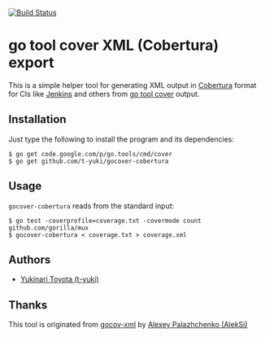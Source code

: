 [![Build Status](https://travis-ci.org/t-yuki/gocover-cobertura.svg?branch=master)](https://travis-ci.org/t-yuki/gocover-cobertura)

go tool cover XML (Cobertura) export
====================================

This is a simple helper tool for generating XML output in [Cobertura](http://cobertura.sourceforge.net/) format
for CIs like [Jenkins](https://wiki.jenkins-ci.org/display/JENKINS/Cobertura+Plugin) and others
from [go tool cover](https://code.google.com/p/go.tools/) output.

Installation
------------

Just type the following to install the program and its dependencies:

    $ go get code.google.com/p/go.tools/cmd/cover
    $ go get github.com/t-yuki/gocover-cobertura

Usage
-----

`gocover-cobertura` reads from the standard input:

    $ go test -coverprofile=coverage.txt -covermode count github.com/gorilla/mux
    $ gocover-cobertura < coverage.txt > coverage.xml

Authors
-------

* [Yukinari Toyota (t-yuki)](https://github.com/t-yuki)

Thanks
------

This tool is originated from [gocov-xml](https://github.com/AlekSi/gocov-xml) by [Alexey Palazhchenko (AlekSi)](https://github.com/AlekSi)
